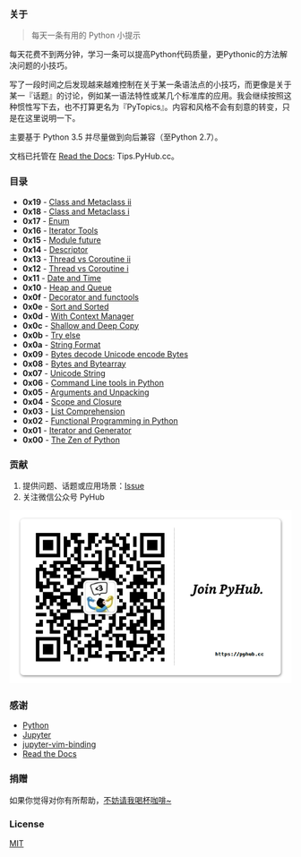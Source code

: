 ### 关于

> 每天一条有用的 Python 小提示

每天花费不到两分钟，学习一条可以提高Python代码质量，更Pythonic的方法解决问题的小技巧。

写了一段时间之后发现越来越难控制在关于某一条语法点的小技巧，而更像是关于某一『话题』的讨论，例如某一语法特性或某几个标准库的应用。我会继续按照这种惯性写下去，也不打算更名为『PyTopics』。内容和风格不会有刻意的转变，只是在这里说明一下。

主要基于 Python 3.5 并尽量做到向后兼容（至Python 2.7）。

文档已托管在 [Read the Docs](http://tips.pyhub.cc): Tips.PyHub.cc。

### 目录

- **0x19** - [Class and Metaclass ii](2016-05-02-Class-and-Metaclass-ii.md)
- **0x18** - [Class and Metaclass i](2016-05-01-Class-and-Metaclass-i.md)
- **0x17** - [Enum](2016-04-30-Enum.md)
- **0x16** - [Iterator Tools](2016-04-13-Iterator-Tools.md)
- **0x15** - [Module future](2016-04-12-Module-future.md)
- **0x14** - [Descriptor](2016-04-08-Descriptor.md)
- **0x13** - [Thread vs Coroutine ii](2016-04-07-Thread-vs-Coroutine-ii.md)
- **0x12** - [Thread vs Coroutine i](2016-04-07-Thread-vs-Coroutine-i.md)
- **0x11** - [Date and Time](2016-03-30-Date-and-Time.md)
- **0x10** - [Heap and Queue](2016-03-28-Heap-and-Queue.md)
- **0x0f** - [Decorator and functools](2016-03-25-Decorator-and-functools.md)
- **0x0e** - [Sort and Sorted](2016-03-24-Sort-and-Sorted.md)
- **0x0d** - [With Context Manager](2016-03-23-With-Context-Manager.md)
- **0x0c** - [Shallow and Deep Copy](2016-03-22-Shallow-and-Deep-Copy.md)
- **0x0b** - [Try else](2016-03-21-Try-else.md)
- **0x0a** - [String Format](2016-03-18-String-Format.md)
- **0x09** - [Bytes decode Unicode encode Bytes](2016-03-17-Bytes-decode-Unicode-encode-Bytes.md)
- **0x08** - [Bytes and Bytearray](2016-03-16-Bytes-and-Bytearray.md)
- **0x07** - [Unicode String](2016-03-15-Unicode-String.md)
- **0x06** - [Command Line tools in Python](2016-03-14-Command-Line-tools-in-Python.md)
- **0x05** - [Arguments and Unpacking](2016-03-11-Arguments-and-Unpacking.md)
- **0x04** - [Scope and Closure](2016-03-10-Scope-and-Closure.md)
- **0x03** - [List Comprehension](2016-03-09-List-Comprehension.md)
- **0x02** - [Functional Programming in Python](2016-03-08-Functional-Programming-in-Python.md)
- **0x01** - [Iterator and Generator](2016-03-07-iterator-and-generator.md)
- **0x00** - [The Zen of Python](2016-03-06-The-Zen-of-Python.md)

### 贡献

1. 提供问题、话题或应用场景：[Issue](https://github.com/rainyear/pytips/issues)
2. 关注微信公众号 PyHub

![Join](img/join.png)

### 感谢

- [Python](http://www.python.org/)
- [Jupyter](https://jupyter.org/)
- [jupyter-vim-binding](https://github.com/lambdalisue/jupyter-vim-binding)
- [Read the Docs](https://readthedocs.org/)

### 捐赠

如果你觉得对你有所帮助，[不妨请我喝杯咖啡~](http://rainy.im/donate/)

### License

[MIT](LICENSE.md)
